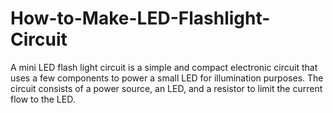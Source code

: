 # How-to-Make-LED-Flashlight-Circuit
A mini LED flash light circuit is a simple and compact electronic circuit that uses a few components to power a small LED for illumination purposes. The circuit consists of a power source, an LED, and a resistor to limit the current flow to the LED. 
